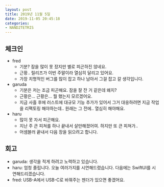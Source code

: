 ```yaml
---
layout: post
title: 2019년 11월 5일
date: 2019-11-05 20:45:18
categories:
- NAND2TETRIS
---
```


## 체크인

* fred
  * 기분? 잠을 많이 못 잤지만 별로 피곤하진 않네요.
  * 근황.. 릴리즈가 이번 주말이라 열심히 달리고 있어요.
  * 가장 치명적인 버그를 많이 잡고 하나 남아서 그걸 잡고 갈 생각입니다.
* garuda
  * 기분은 저는 조금 피곤해요. 잠을 잘 잔 거 같은데 왜지?
  * 근황은... 근황은... 뭘 했는지 모르겠어요.
  * 지금 사흘 후에 러스트에 대규모 기능 추가가 있어서 그거 대응하려면 지금 작업을 리팩토링 해야하는데.. 원래는 그 전에.. 열심히 해야해요.
* haru
  * 많이 못 자서 피곤해요.
  * 지난 주 큰 피쳐를 하나 끝내서 살만해졌어여. 하지만 또 큰 피쳐가..
  * 어셈블러 끝내서 다음 장을 읽으려고 합니다.

## 회고

* garuda: 생각을 적게 하려고 노력하고 있습니다.
* haru: 엄청 졸립니다. 오늘 여러가지를 시연해드렸습니다. 다음에는 SwiftUI를 시연해드리겠습니다.
* fred: USB-A에서 USB-C로 바꿔주는 젠더가 있으면 좋겠어요.
